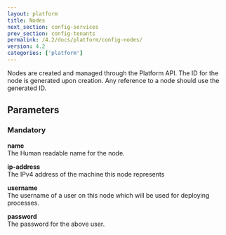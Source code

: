 ```yaml
---
layout: platform
title: Nodes
next_section: config-services
prev_section: config-tenants
permalink: /4.2/docs/platform/config-nodes/
version: 4.2
categories: ['platform']
---
```

Nodes are created and managed through the Platform API. The ID for the node is generated upon creation.
Any reference to a node should use the generated ID.

## Parameters

### Mandatory

**name**<br>
The Human readable name for the node.

**ip-address**<br>
The IPv4 address of the machine this node represents

**username**<br>
The username of a user on this node which will be used for deploying processes.

**password**<br>
The password for the above user.

